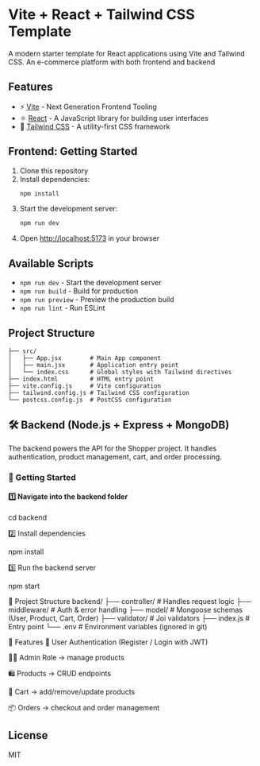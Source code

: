# Vite + React + Tailwind CSS Template

A modern starter template for React applications using Vite and Tailwind CSS.
An e-commerce platform with both frontend and backend

## Features

- ⚡️ [Vite](https://vitejs.dev/) - Next Generation Frontend Tooling
- ⚛️ [React](https://reactjs.org/) - A JavaScript library for building user interfaces
- 🎨 [Tailwind CSS](https://tailwindcss.com/) - A utility-first CSS framework

## Frontend: Getting Started

1. Clone this repository
2. Install dependencies:
   ```bash
   npm install
   ```
3. Start the development server:
   ```bash
   npm run dev
   ```
4. Open [http://localhost:5173](http://localhost:5173) in your browser

## Available Scripts

- `npm run dev` - Start the development server
- `npm run build` - Build for production
- `npm run preview` - Preview the production build
- `npm run lint` - Run ESLint

## Project Structure

```
├── src/
│   ├── App.jsx        # Main App component
│   ├── main.jsx       # Application entry point
│   └── index.css      # Global styles with Tailwind directives
├── index.html         # HTML entry point
├── vite.config.js     # Vite configuration
├── tailwind.config.js # Tailwind CSS configuration
└── postcss.config.js  # PostCSS configuration
```
## 🛠️ Backend (Node.js + Express + MongoDB)

The backend powers the API for the Shopper project. It handles authentication, product management, cart, and order processing.

### 🚀 Getting Started

#### 1️⃣ Navigate into the backend folder

cd backend

2️⃣ Install dependencies

npm install

3️⃣ Run the backend server

npm start

📂 Project Structure
backend/
├──  controller/     # Handles request logic
├──  middleware/     # Auth & error handling
├──  model/          # Mongoose schemas (User, Product, Cart, Order)
├──  validator/      # Joi validators
├──  index.js        # Entry point
└──  .env            # Environment variables (ignored in git)

🔑 Features
🔑 User Authentication (Register / Login with JWT)

👨‍💼 Admin Role → manage products

🛍️ Products → CRUD endpoints

🛒 Cart → add/remove/update products

📦 Orders → checkout and order management

## License

MIT 
